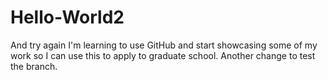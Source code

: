 # Hello-World2
And try again
I'm learning to use GitHub and start showcasing some of my work so I can use this to apply to graduate school. 
Another change to test the branch. 
